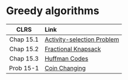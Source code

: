 # Greedy algorithms

|**CLRS** | **Link** |
|:---:|:---|
| Chap 15.1 | [Activity-selection Problem]()
| Chap 15.2 | [Fractional Knapsack]()
| Chap 15.3 | [Huffman Codes]()
| Prob 15-1 | [Coin Changing]()
